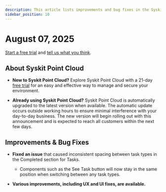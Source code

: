 ```yaml
---
description: This article lists improvements and bug fixes in the Syskit Point Cloud version 2025.4.103.1
sidebar_position: 10
---
```


# August 07, 2025

[Start a free trial](https://www.syskit.com/products/point/free-trial/) and [tell us what you think](https://www.syskit.com/company/contact-us/).

## About Syskit Point Cloud

* **New to Syskit Point Cloud?** Explore Syskit Point Cloud with a 21-day [free trial](https://www.syskit.com/products/point/free-trial/) for an easy and effective way to manage and secure your environment.

* **Already using Syskit Point Cloud?** Syskit Point Cloud is automatically upgraded to the latest version when available. The automatic update occurs outside working hours to ensure minimal interference with your day-to-day business. The new version will begin rolling out with this announcement and is expected to reach all customers within the next few days.

## Improvements & Bug Fixes 


* **Fixed an issue** that caused inconsistent spacing between task types in the Completed section for Tasks. 
  * Components such as the See Task button will now stay in the same position when switching between any task types. 

* **Various improvements, including UX and UI fixes, are available.**
